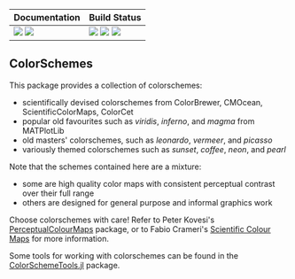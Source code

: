 | **Documentation**                       | **Build Status**                                                                                |
|:--------------------------------------- |:----------------------------------------------------------------------------------------------- |
| [![][docs-stable-img]][docs-stable-url] [![][docs-latest-img]][docs-latest-url] | [![][travis-img]][travis-url] [![][appveyor-img]][appveyor-url] [![][codecov-img]][codecov-url] |

## ColorSchemes

This package provides a collection of colorschemes:

- scientifically devised colorschemes from ColorBrewer, CMOcean, ScientificColorMaps, ColorCet
- popular old favourites such as _viridis_, _inferno_, and _magma_ from MATPlotLib
- old masters' colorschemes, such as _leonardo_, _vermeer_, and _picasso_
- variously themed colorschemes such as _sunset_, _coffee_, _neon_, and _pearl_

Note that the schemes contained here are a mixture:

- some are high quality color maps with consistent perceptual contrast over their full range
- others are designed for general purpose and informal graphics work

Choose colorschemes with care! Refer to Peter Kovesi's [PerceptualColourMaps](https://github.com/peterkovesi/PerceptualColourMaps.jl) package, or to Fabio Crameri's [Scientific Colour Maps](http://www.fabiocrameri.ch/colourmaps.php) for more information.

Some tools for working with colorschemes can be found in the [ColorSchemeTools.jl](https://github.com/JuliaGraphics/ColorSchemeTools.jl) package.

[docs-stable-img]: https://img.shields.io/badge/docs-stable%20release-blue.svg
[docs-stable-url]: https://JuliaGraphics.github.io/ColorSchemes.jl/stable/

[docs-latest-img]: https://img.shields.io/badge/docs-in_development-orange.svg
[docs-latest-url]: https://JuliaGraphics.github.io/ColorSchemes.jl/latest/

[travis-img]: https://travis-ci.org/JuliaGraphics/ColorSchemes.jl.svg?branch=master
[travis-url]: https://travis-ci.org/JuliaGraphics/ColorSchemes.jl

[appveyor-img]: https://ci.appveyor.com/api/projects/status/59hherf65c713iaw/branch/master?svg=true
[appveyor-url]: https://ci.appveyor.com/project/cormullion/colorschemetools-jl

[codecov-img]: https://codecov.io/gh/JuliaGraphics/ColorSchemes.jl/branch/master/graph/badge.svg
[codecov-url]: https://codecov.io/gh/JuliaGraphics/ColorSchemes.jl

